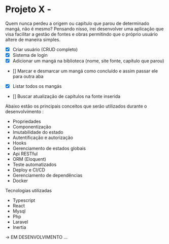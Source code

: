 # Projeto X - 

Quem nunca perdeu a origem ou capítulo que parou de determinado mangá, não é mesmo? 
Pensando nisso, irei desenvolver uma aplicação que visa facilitar a gestão de fontes e obras permitindo que o próprio usuário altere de
maneira simples.

- [x] Criar usuário (CRUD completo)
- [x] Sistema de login
- [x] Adicionar um mangá na biblioteca (nome, site fonte, capítulo que parou)
- [] Marcar e desmarcar um mangá como concluído e assim passar ele para outra aba
- [x] Listar todos os mangás
- [] Buscar atualização de capítulos na fonte inserida

Abaixo estão os principais conceitos que serão utilizados durante o desenvolvimento :

- Propriedades
- Componentização
- Imutabilidade do estado
- Autentificação e autorização
- Hooks
- Gerenciamento de estados globais
- Api RESTful
- ORM (Eloquent)
- Teste automatizados
- Deploy e CI/CD
- Gerenciamento de dependências
- Docker

Tecnologias utilizadas

- Typescript
- React
- Mysql
- Php
- Laravel
- Inertia

-> EM DESENVOLVIMENTO ...


